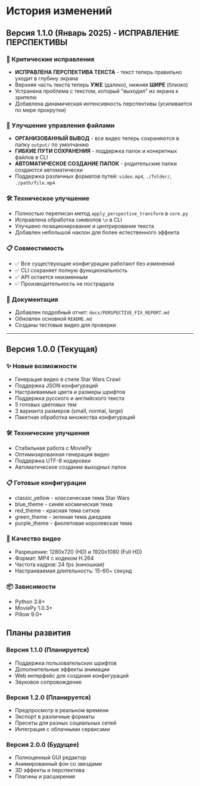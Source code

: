 # История изменений

## Версия 1.1.0 (Январь 2025) - ИСПРАВЛЕНИЕ ПЕРСПЕКТИВЫ

### 🎯 Критические исправления
- **ИСПРАВЛЕНА ПЕРСПЕКТИВА ТЕКСТА** - текст теперь правильно уходит в глубину экрана
- Верхняя часть текста теперь **УЖЕ** (далеко), нижняя **ШИРЕ** (близко)
- Устранена проблема с текстом, который "выходил" из экрана к зрителю
- Добавлена динамическая интенсивность перспективы (усиливается по мере прокрутки)

### 📁 Улучшение управления файлами
- **ОРГАНИЗОВАННЫЙ ВЫВОД** - все видео теперь сохраняются в папку `output/` по умолчанию
- **ГИБКИЕ ПУТИ СОХРАНЕНИЯ** - поддержка папок и конкретных файлов в CLI
- **АВТОМАТИЧЕСКОЕ СОЗДАНИЕ ПАПОК** - родительские папки создаются автоматически
- Поддержка различных форматов путей: `video.mp4`, `./folder/`, `./path/file.mp4`

### 🛠️ Техническое улучшение
- Полностью переписан метод `apply_perspective_transform` в `core.py`
- Исправлена обработка символов `\n` в CLI
- Улучшено позиционирование и центрирование текста
- Добавлен небольшой наклон для более естественного эффекта

### 📋 Совместимость
- ✅ Все существующие конфигурации работают без изменений
- ✅ CLI сохраняет полную функциональность
- ✅ API остается неизменным
- ✅ Производительность не пострадала

### 📄 Документация
- Добавлен подробный отчет: `docs/PERSPECTIVE_FIX_REPORT.md`
- Обновлен основной `README.md`
- Созданы тестовые видео для проверки

---

## Версия 1.0.0 (Текущая)

### ✨ Новые возможности
- Генерация видео в стиле Star Wars Crawl
- Поддержка JSON конфигураций
- Настраиваемые цвета и размеры шрифтов
- Поддержка русского и английского текста
- 5 готовых цветовых тем
- 3 варианта размеров (small, normal, large)
- Пакетная обработка множества конфигураций

### 🛠️ Технические улучшения
- Стабильная работа с MoviePy
- Оптимизированная генерация видео
- Поддержка UTF-8 кодировки
- Автоматическое создание выходных папок

### 📋 Готовые конфигурации
- classic_yellow - классическая тема Star Wars
- blue_theme - синяя космическая тема
- red_theme - красная тема ситхов
- green_theme - зеленая тема джедаев
- purple_theme - фиолетовая королевская тема

### 🎯 Качество видео
- Разрешение: 1280x720 (HD) и 1920x1080 (Full HD)
- Формат: MP4 с кодеком H.264
- Частота кадров: 24 fps (киношная)
- Настраиваемая длительность: 15-60+ секунд

### 📦 Зависимости
- Python 3.8+
- MoviePy 1.0.3+
- Pillow 9.0+

## Планы развития

### Версия 1.1.0 (Планируется)
- Поддержка пользовательских шрифтов
- Дополнительные эффекты анимации
- Web интерфейс для создания конфигураций
- Звуковое сопровождение

### Версия 1.2.0 (Планируется)
- Предпросмотр в реальном времени
- Экспорт в различные форматы
- Пресеты для разных социальных сетей
- Интеграция с облачными сервисами

### Версия 2.0.0 (Будущее)
- Полноценный GUI редактор
- Анимированный фон со звездами
- 3D эффекты и перспектива
- Плагины и расширения
